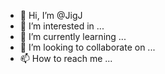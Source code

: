 - 👋 Hi, I’m @JigJ
- 👀 I’m interested in ...
- 🌱 I’m currently learning ...
- 💞️ I’m looking to collaborate on ...
- 📫 How to reach me ...

<!---
JigJ/JigJ is a ✨ special ✨ repository because its `README.md` (this file) appears on your GitHub profile.
You can click the Preview link to take a look at your changes.
--->
